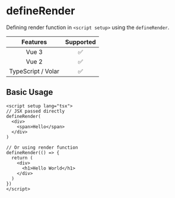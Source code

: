# defineRender

Defining render function in `<script setup>` using the `defineRender`.

|      Features      |     Supported      |
| :----------------: | :----------------: |
|       Vue 3        | :white_check_mark: |
|       Vue 2        | :white_check_mark: |
| TypeScript / Volar | :white_check_mark: |

## Basic Usage

```vue
<script setup lang="tsx">
// JSX passed directly
defineRender(
  <div>
    <span>Hello</span>
  </div>
)

// Or using render function
defineRender(() => {
  return (
    <div>
      <h1>Hello World</h1>
    </div>
  )
})
</script>
```
